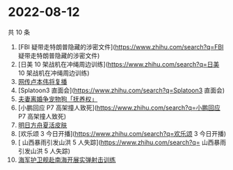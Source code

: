 # 2022-08-12

共 10 条

<!-- BEGIN -->
<!-- 最后更新时间 Fri Aug 12 2022 10:56:40 GMT+0800 (China Standard Time) -->

1. [FBI 疑带走特朗普隐藏的涉密文件](https://www.zhihu.com/search?q=FBI 疑带走特朗普隐藏的涉密文件)
1. [日美 10 架战机在冲绳周边训练](https://www.zhihu.com/search?q=日美 10 架战机在冲绳周边训练)
1. [网传卢本伟将复播](https://www.zhihu.com/search?q=网传卢本伟将复播)
1. [Splatoon3 直面会](https://www.zhihu.com/search?q=Splatoon3 直面会)
1. [夫妻离婚争宠物狗「抚养权」](https://www.zhihu.com/search?q=夫妻离婚争宠物狗「抚养权」)
1. [小鹏回应 P7 高架撞人致死](https://www.zhihu.com/search?q=小鹏回应 P7 高架撞人致死)
1. [明日方舟夏活皮肤](https://www.zhihu.com/search?q=明日方舟夏活皮肤)
1. [欢乐颂 3 今日开播](https://www.zhihu.com/search?q=欢乐颂 3 今日开播)
1. [	山西暴雨引发山洪 5 人失踪](https://www.zhihu.com/search?q=	山西暴雨引发山洪 5 人失踪)
1. [海军护卫舰赴南海开展实弹射击训练](https://www.zhihu.com/search?q=海军护卫舰赴南海开展实弹射击训练)

<!-- END -->
